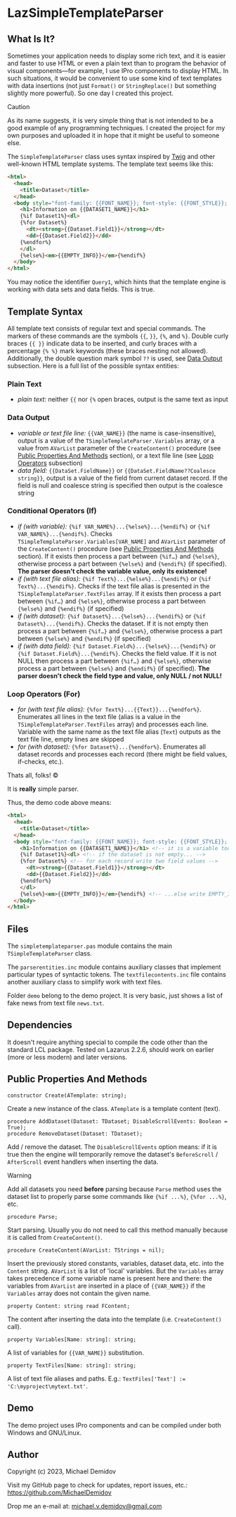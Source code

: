 LazSimpleTemplateParser
=======================

What Is It?
-----------

Sometimes your application needs to display some rich text, and it is easier and faster to use HTML or even a plain text than to program the behavior of visual components—for example, I use IPro components to display HTML. In such situations, it would be convenient to use some kind of text templates with data insertions (not just `Format()` or `StringReplace()` but something slightly more powerful). So one day I created this project.

> [!CAUTION]
> As its name suggests, it is very simple thing that is not intended to be a good example of any programming techniques. I created the project for my own purposes and uploaded it in hope that it might be useful to someone else.

The `SimpleTemplateParser` class uses syntax inspired by [Twig](https://twig.symfony.com) and other well-known HTML template systems. The template text seems like this:

``` html
<html>
  <head>
    <title>Dataset</title>
  </head>
  <body style="font-family: {{FONT_NAME}}; font-style: {{FONT_STYLE}}; font-weight: {{FONT_WEIGHT}}; font-size: {{FONT_SIZE}}pt; color: #{{FONT_COLOR}}; background-color: #{{BACK_COLOR}}">
    <h1>Information on {{DATASET1_NAME}}</h1>
    {%if Dataset1%}<dl>
    {%for Dataset%}
      <dt><strong>{{Dataset.Field1}}</strong></dt>
      <dd>{{Dataset.Field2}}</dd>
    {%endfor%}
    </dl>
    {%else%}<em>{{EMPTY_INFO}}</em>{%endif%}
  </body>
</html>
```

You may notice the identifier `Query1`, which hints that the template engine is working with data sets and data fields. This is true.

Template Syntax
-------------

All template text consists of regular text and special commands. The markers of these commands are the symbols `{{`, `}}`, `{%`, and `%}`. Double curly braces `{{ }}` indicate data to be inserted, and curly braces with a percentage `{% %}` mark keywords (these braces nesting not allowed). Additionally, the double question mark symbol `??` is used, see [Data Output](#data-output) subsection. Here is a full list of the possible syntax entities:

### Plain Text

* *plain text:* neither `{{` nor `{%` open braces, output is the same text as input

### Data Output

* *variable or text file line:* `{{VAR_NAME}}` (the name is case-insensitive), output is a value of the `TSimpleTemplateParser.Variables` array, or a value from `AVarList` parameter of the `CreateContent()` procedure (see [Public Properties And Methods](#public-properties-and-methods) section), or a text file line (see [Loop Operators](#loop-operators-for) subsection)
* *data field:* `{{DataSet.FieldName}}` or `{{DataSet.FieldName??Coalesce string}}`, output is a value of the field from current dataset record. If the field is null and coalesce string is specified then output is the coalesce string

### Conditional Operators (If)

* *if (with variable):* `{%if VAR_NAME%}...{%else%}...{%endif%}` or `{%if VAR_NAME%}...{%endif%}`. Checks `TSimpleTemplateParser.Variables[VAR_NAME]` and `AVarList` parameter of the `CreateContent()` procedure (see [Public Properties And Methods](#public-properties-and-methods) section). If it exists then process a part between `{%if…}` and `{%else%}`, otherwise process a part between `{%else%}` and `{%endif%}` (if specified). **The parser doesn't check the variable value, only its existence!**
* *if (with text file alias):* `{%if Text%}...{%else%}...{%endif%}` or `{%if Text%}...{%endif%}`. Checks if the text file alias is presented in the `TSimpleTemplateParser.TextFiles` array. If it exists then process a part between `{%if…}` and `{%else%}`, otherwise process a part between `{%else%}` and `{%endif%}` (if specified)
* *if (with dataset):* `{%if Dataset%}...{%else%}...{%endif%}` or `{%if Dataset%}...{%endif%}`. Checks the dataset. If it is not empty then process a part between `{%if…}` and `{%else%}`, otherwise process a part between `{%else%}` and `{%endif%}` (if specified)
* *if (with data field):* `{%if Dataset.Field%}...{%else%}...{%endif%}` or `{%if Dataset.Field%}...{%endif%}`. Checks the field value. If it is not NULL then process a part between `{%if…}` and `{%else%}`, otherwise process a part between `{%else%}` and `{%endif%}`  (if specified). **The parser doesn't check the field type and value, only NULL / not NULL!**

### Loop Operators (For)

* *for (with text file alias):* `{%for Text%}...{{Text}}...{%endfor%}`. Enumerates all lines in the text file (alias is a value in the `TSimpleTemplateParser.TextFiles` array) and processes each line. Variable with the same name as the text file alias (`Text`) outputs as the text file line, empty lines are skipped
* *for (with dataset):* `{%for Dataset%}...{%endfor%}`. Enumerates all dataset records and processes each record (there might be field values, if-checks, etc.).

Thats all, folks! © 

It is **really** simple parser.

Thus, the demo code above means:

``` html
<html>
  <head>
    <title>Dataset</title>
  </head>
  <body style="font-family: {{FONT_NAME}}; font-style: {{FONT_STYLE}}; font-weight: {{FONT_WEIGHT}}; font-size: {{FONT_SIZE}}pt; color: #{{FONT_COLOR}}; background-color: #{{BACK_COLOR}}"> <!-- substitute font properties, the calling application must specify these values via parser's Variables array-->
    <h1>Information on {{DATASET1_NAME}}</h1> <!-- it is a variable too -->
    {%if Dataset1%}<dl> <!-- if the dataset is not empty... -->
    {%for Dataset%} <!-- for each record write two field values -->
      <dt><strong>{{Dataset.Field1}}</strong></dt>
      <dd>{{Dataset.Field2}}</dd>
    {%endfor%}
    </dl>
    {%else%}<em>{{EMPTY_INFO}}</em>{%endif%} <!-- ...else write EMPTY_INFO variable value instead of the <dl> element -->
  </body>
</html>
```

Files
-----
The `simpletemplateparser.pas` module contains the main `TSimpleTemplateParser` class.

The `parserentities.inc` module contains auxiliary classes that implement particular types of syntactic tokens. The `textfilecontents.inc` file contains another auxiliary class to simplify work with text files.

Folder `demo` belong to the demo project. It is very basic, just shows a list of fake news from text file `news.txt`.

Dependencies
------------
It doesn't require anything special to compile the code other than the standard LCL package. Tested on Lazarus 2.2.6, should work on earlier (more or less modern) and later versions.

Public Properties And Methods
------------

``` delphi
constructor Create(ATemplate: string);
```

Create a new instance of the class. `ATemplate` is a template content (text).

``` delphi
procedure AddDataset(Dataset: TDataset; DisableScrollEvents: Boolean = True);
procedure RemoveDataset(Dataset: TDataset);
```

Add / remove the dataset. The `DisableScrollEvents` option means: if it is true then the engine will temporarily remove the dataset's `BeforeScroll` / `AfterScroll` event handlers when inserting the data.

> [!WARNING]
> Add all datasets you need **before** parsing because `Parse` method uses the dataset list to properly parse some commands like `{%if ...%}`, `{%for ...%}`, etc.

``` delphi
procedure Parse;
```

Start parsing. Usually you do not need to call this method manually because it is called from `CreateContent()`.

``` delphi
procedure CreateContent(AVarList: TStrings = nil);
```

Insert the previously stored constants, variables, dataset data, etc. into the `Content` string. `AVarList` is a list of 'local' variables. But the `Variables` array takes precedence if some variable name is present here and there: the variables from `AVarList` are inserted in a place of `{{VAR_NAME}}` if the `Variables` array does not contain the given name.

``` delphi
property Content: string read FContent;
```

The content after inserting the data into the template (i.e. `CreateContent()` call).

``` delphi
property Variables[Name: string]: string;
```

A list of variables for `{{VAR_NAME}}` substitution.

``` delphi
property TextFiles[Name: string]: string;
```

A list of text file aliases and paths. E.g.: `TextFiles['Text'] := 'C:\myproject\mytext.txt'`.

Demo
----
The demo project uses IPro components and can be compiled under both Windows and GNU/Linux.

Author
------
Copyright (c) 2023, Michael Demidov

Visit my GitHub page to check for updates, report issues, etc.: https://github.com/MichaelDemidov

Drop me an e-mail at: michael.v.demidov@gmail.com
